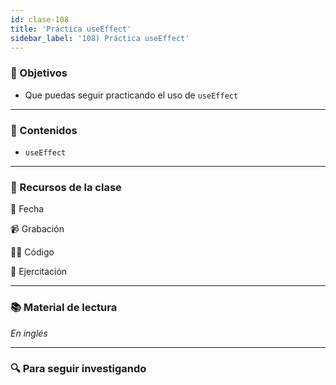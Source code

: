 ```yaml
---
id: clase-108
title: 'Práctica useEffect'
sidebar_label: '108) Práctica useEffect'
---
```


### 🏁 Objetivos

- Que puedas seguir practicando el uso de `useEffect`

---

### 📝 Contenidos

- `useEffect`

---

### 🚀 Recursos de la clase

📆 Fecha

📹 Grabación

👩‍💻 Código

💪 Ejercitación

---

### 📚 Material de lectura

_En inglés_

---

### 🔍 Para seguir investigando
